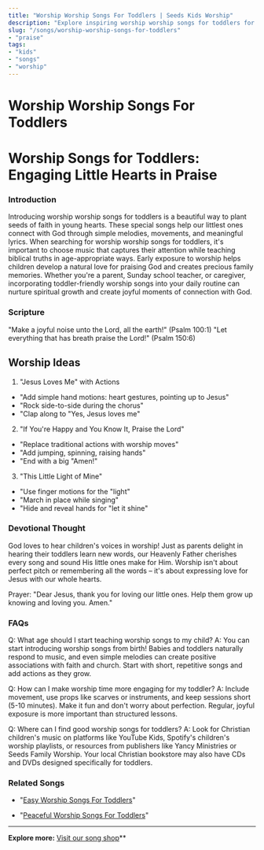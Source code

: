 ```yaml
---
title: "Worship Worship Songs For Toddlers | Seeds Kids Worship"
description: "Explore inspiring worship worship songs for toddlers for children's worship and faith development. Biblical music resources for families and ministry."
slug: "/songs/worship-worship-songs-for-toddlers"
- "praise"
tags:
- "kids"
- "songs"
- "worship"
---
```


# Worship Worship Songs For Toddlers

# Worship Songs for Toddlers: Engaging Little Hearts in Praise

### Introduction
Introducing worship worship songs for toddlers is a beautiful way to plant seeds of faith in young hearts. These special songs help our littlest ones connect with God through simple melodies, movements, and meaningful lyrics. When searching for worship worship songs for toddlers, it's important to choose music that captures their attention while teaching biblical truths in age-appropriate ways. Early exposure to worship helps children develop a natural love for praising God and creates precious family memories. Whether you're a parent, Sunday school teacher, or caregiver, incorporating toddler-friendly worship songs into your daily routine can nurture spiritual growth and create joyful moments of connection with God.

### Scripture
"Make a joyful noise unto the Lord, all the earth!" (Psalm 100:1)
"Let everything that has breath praise the Lord!" (Psalm 150:6)

## Worship Ideas
1. "Jesus Loves Me" with Actions
- "Add simple hand motions: heart gestures, pointing up to Jesus"
- "Rock side-to-side during the chorus"
- "Clap along to "Yes, Jesus loves me"

2. "If You're Happy and You Know It, Praise the Lord"
- "Replace traditional actions with worship moves"
- "Add jumping, spinning, raising hands"
- "End with a big "Amen!"

3. "This Little Light of Mine"
- "Use finger motions for the "light"
- "March in place while singing"
- "Hide and reveal hands for "let it shine"

### Devotional Thought
God loves to hear children's voices in worship! Just as parents delight in hearing their toddlers learn new words, our Heavenly Father cherishes every song and sound His little ones make for Him. Worship isn't about perfect pitch or remembering all the words – it's about expressing love for Jesus with our whole hearts.

Prayer: "Dear Jesus, thank you for loving our little ones. Help them grow up knowing and loving you. Amen."

### FAQs

Q: What age should I start teaching worship songs to my child?
A: You can start introducing worship songs from birth! Babies and toddlers naturally respond to music, and even simple melodies can create positive associations with faith and church. Start with short, repetitive songs and add actions as they grow.

Q: How can I make worship time more engaging for my toddler?
A: Include movement, use props like scarves or instruments, and keep sessions short (5-10 minutes). Make it fun and don't worry about perfection. Regular, joyful exposure is more important than structured lessons.

Q: Where can I find good worship songs for toddlers?
A: Look for Christian children's music on platforms like YouTube Kids, Spotify's children's worship playlists, or resources from publishers like Yancy Ministries or Seeds Family Worship. Your local Christian bookstore may also have CDs and DVDs designed specifically for toddlers.

### Related Songs

- "[Easy Worship Songs For Toddlers](/songs/easy-worship-songs-for-toddlers/)"

- "[Peaceful Worship Songs For Toddlers](/songs/peaceful-worship-songs-for-toddlers/)"

---

**Explore more:** [Visit our song shop](https://seedskidsworship.com/shop)**

<!-- Schema Markup -->
<script type="application/ld+json">
{
  "@context": "https://schema.org",
  "@type": "MusicRecording",
  "name": "Worship Worship Songs For Toddlers",
  "byArtist": {
    "@type": "MusicGroup",
    "name": "Seeds Kids Worship"
  },
  "isFamilyFriendly": true,
  "url": "https://seedskidsworship.com/songs/worship-worship-songs-for-toddlers/"
}
</script>